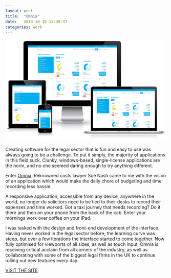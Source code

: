 ```yaml
---
layout: post
title:  "Omnia"
date:   2013-10-10 13:49:47
categories: work
---
```


![Omnia viewed accross devices](/img/omnia_devices.jpg)

Creating software for the legal sector that is fun and easy to use was always going to be a challenge. To put it simply, the majority of applications in this field suck. Clunky, windows-based, single-license applications are the norm, and no one seemed daring enough to try anything different.

Enter [Omnia](http://omniasoftware.co.uk). Reknowned costs lawyer Sue Nash came to me with the vision of an application which would make the daily chore of budgeting and time recording less hassle.

A responsive application, accessible from any device, anywhere in the world, no longer do solicitors need to be tied to their desks to record their expenses and time worked. Got a taxi journey that needs recording? Do it there and then on your phone from the back of the cab. Enter your mornings work over coffee on your iPad.

I was tasked with the design and front-end development of the interface. Having never worked in the legal sector before, the learning curve was steep, but over a few iterations the interface started to come together. Now fully optimised for viewports of all sizes, as well as touch input, Omnia is receiving critical acclaim from all corners of the industry, as well as collaborating with some of the biggest legal firms in the UK to continue rolling out new features every day.

<a href="http://omniasoftware.co.uk" class="button">VISIT THE SITE</a>